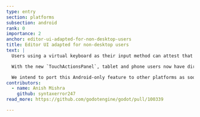 ```yaml
---
type: entry
section: platforms
subsection: android
rank: 0
importance: 2
anchor: editor-ui-adapted-for-non-desktop-users
title: Editor UI adapted for non-desktop users
text: |
  Users using a virtual keyboard as their input method can attest that the UI of the editor is really desktop-oriented. Common actions – such as undoing and saving – are tedious to execute as they require opening up the toolbar each time to find the action.

  With the new `TouchActionsPanel`, tablet and phone users now have direct access to common actions buttons.

  We intend to port this Android-only feature to other platforms as soon as possible.
contributors:
  - name: Anish Mishra
    github: syntaxerror247
read_more: https://github.com/godotengine/godot/pull/100339

---
```

